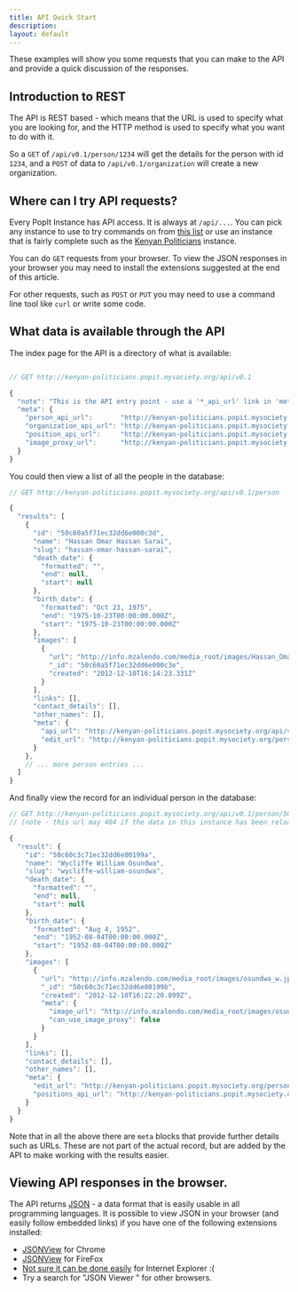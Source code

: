 ```yaml
---
title: API Quick Start
description: 
layout: default
---
```


These examples will show you some requests that you can make to the API and provide a quick discussion of the responses.

## Introduction to REST

The API is REST based - which means that the URL is used to specify what you are looking for, and the HTTP method is used to specify what you want to do with it.

So a `GET` of `/api/v0.1/person/1234` will get the details for the person with id `1234`, and a `POST` of data to `/api/v0.1/organization` will create a new organization.

## Where can I try API requests?

Every PopIt Instance has API access. It is always at `/api/...`. You can pick any instance to use to try commands on from [this list](http://popit.mysociety.org/instances) or use an instance that is fairly complete such as the [Kenyan Politicians](http://kenyan-politicians.popit.mysociety.org/) instance.

You can do `GET` requests from your browser. To view the JSON responses in your browser you may need to install the extensions suggested at the end of this article.

For other requests, such as `POST` or `PUT` you may need to use a command line tool like `curl` or write some code.

## What data is available through the API

The index page for the API is a directory of what is available:

``` javascript

// GET http://kenyan-politicians.popit.mysociety.org/api/v0.1

{
  "note": "This is the API entry point - use a '*_api_url' link in 'meta' to search a collection.",
  "meta": {
    "person_api_url":       "http://kenyan-politicians.popit.mysociety.org/api/v0.1/person",
    "organization_api_url": "http://kenyan-politicians.popit.mysociety.org/api/v0.1/organization",
    "position_api_url":     "http://kenyan-politicians.popit.mysociety.org/api/v0.1/position",
    "image_proxy_url":      "http://kenyan-politicians.popit.mysociety.org/image-proxy/"
  }
}
```

You could then view a list of all the people in the database:

``` javascript
// GET http://kenyan-politicians.popit.mysociety.org/api/v0.1/person

{
  "results": [
    {
      "id": "50c60a5f71ec32dd6e000c3d",
      "name": "Hassan Omar Hassan Sarai",
      "slug": "hassan-omar-hassan-sarai",
      "death_date": {
        "formatted": "",
        "end": null,
        "start": null
      },
      "birth_date": {
        "formatted": "Oct 23, 1975",
        "end": "1975-10-23T00:00:00.000Z",
        "start": "1975-10-23T00:00:00.000Z"
      },
      "images": [
        {
          "url": "http://info.mzalendo.com/media_root/images/Hassan_Omar.jpg",
          "_id": "50c60a5f71ec32dd6e000c3e",
          "created": "2012-12-10T16:14:23.331Z"
        }
      ],
      "links": [],
      "contact_details": [],
      "other_names": [],
      "meta": {
        "api_url": "http://kenyan-politicians.popit.mysociety.org/api/v0.1/person/50c60a5f71ec32dd6e000c3d",
        "edit_url": "http://kenyan-politicians.popit.mysociety.org/person/hassan-omar-hassan-sarai"
      }
    },
    // ... more person entries ...
  ]
}
```

And finally view the record for an individual person in the database:

``` javascript
// GET http://kenyan-politicians.popit.mysociety.org/api/v0.1/person/50c60c3c71ec32dd6e00199a
// (note - this url may 404 if the data in this instance has been reloaded.)

{
  "result": {
    "id": "50c60c3c71ec32dd6e00199a",
    "name": "Wycliffe William Osundwa",
    "slug": "wycliffe-william-osundwa",
    "death_date": {
      "formatted": "",
      "end": null,
      "start": null
    },
    "birth_date": {
      "formatted": "Aug 4, 1952",
      "end": "1952-08-04T00:00:00.000Z",
      "start": "1952-08-04T00:00:00.000Z"
    },
    "images": [
      {
        "url": "http://info.mzalendo.com/media_root/images/osundwa_w.jpg",
        "_id": "50c60c3c71ec32dd6e00199b",
        "created": "2012-12-10T16:22:20.899Z",
        "meta": {
          "image_url": "http://info.mzalendo.com/media_root/images/osundwa_w.jpg",
          "can_use_image_proxy": false
        }
      }
    ],
    "links": [],
    "contact_details": [],
    "other_names": [],
    "meta": {
      "edit_url": "http://kenyan-politicians.popit.mysociety.org/person/wycliffe-william-osundwa",
      "positions_api_url": "http://kenyan-politicians.popit.mysociety.org/api/v0.1/position?person=50c60c3c71ec32dd6e00199a"
    }
  }
}
```

Note that in all the above there are `meta` blocks that provide further details such as URLs. These are not part of the actual record, but are added by the API to make working with the results easier.

## Viewing API responses in the browser.

The API returns [JSON](http://en.wikipedia.org/wiki/JSON) - a data format that is easily usable in all programming languages. It is possible to view JSON in your browser (and easily follow embedded links) if you have one of the following extensions installed:

  * [JSONView](https://chrome.google.com/webstore/detail/chklaanhfefbnpoihckbnefhakgolnmc) for Chrome
  * [JSONView](https://addons.mozilla.org/en-US/firefox/addon/jsonview/) for FireFox
  * [Not sure it can be done easily](http://stackoverflow.com/questions/2483771) for Internet Explorer :(
  * Try a search for "JSON Viewer <your browser name>" for other browsers.
